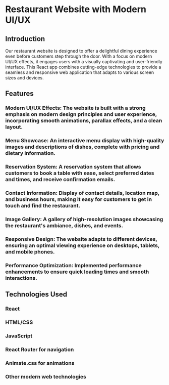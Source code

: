 # Restaurant Website with Modern UI/UX

## Introduction
Our restaurant website is designed to offer a delightful dining experience even before customers step through the door. With a focus on modern UI/UX effects, it engages users with a visually captivating and user-friendly interface. This React app combines cutting-edge technologies to provide a seamless and responsive web application that adapts to various screen sizes and devices.

## Features
### Modern UI/UX Effects: The website is built with a strong emphasis on modern design principles and user experience, incorporating smooth animations, parallax effects, and a clean layout.

### Menu Showcase: An interactive menu display with high-quality images and descriptions of dishes, complete with pricing and dietary information.

### Reservation System: A reservation system that allows customers to book a table with ease, select preferred dates and times, and receive confirmation emails.

### Contact Information: Display of contact details, location map, and business hours, making it easy for customers to get in touch and find the restaurant.

### Image Gallery: A gallery of high-resolution images showcasing the restaurant's ambiance, dishes, and events.

### Responsive Design: The website adapts to different devices, ensuring an optimal viewing experience on desktops, tablets, and mobile phones.

### Performance Optimization: Implemented performance enhancements to ensure quick loading times and smooth interactions.

## Technologies Used
### React
### HTML/CSS
### JavaScript
### React Router for navigation
### Animate.css for animations
### Other modern web technologies
